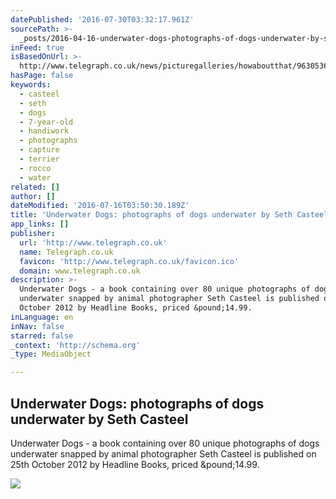 ```yaml
---
datePublished: '2016-07-30T03:32:17.961Z'
sourcePath: >-
  _posts/2016-04-16-underwater-dogs-photographs-of-dogs-underwater-by-seth-cast.md
inFeed: true
isBasedOnUrl: >-
  http://www.telegraph.co.uk/news/picturegalleries/howaboutthat/9630536/Underwater-Dogs-photographs-of-dogs-underwater-by-Seth-Casteel.html
hasPage: false
keywords:
  - casteel
  - seth
  - dogs
  - 7-year-old
  - handiwork
  - photographs
  - capture
  - terrier
  - rocco
  - water
related: []
author: []
dateModified: '2016-07-16T03:50:30.189Z'
title: 'Underwater Dogs: photographs of dogs underwater by Seth Casteel'
app_links: []
publisher:
  url: 'http://www.telegraph.co.uk'
  name: Telegraph.co.uk
  favicon: 'http://www.telegraph.co.uk/favicon.ico'
  domain: www.telegraph.co.uk
description: >-
  Underwater Dogs - a book containing over 80 unique photographs of dogs
  underwater snapped by animal photographer Seth Casteel is published on 25th
  October 2012 by Headline Books, priced &pound;14.99.
inLanguage: en
inNav: false
starred: false
_context: 'http://schema.org'
_type: MediaObject

---
```

<article style=""><h1>Underwater Dogs: photographs of dogs underwater by Seth Casteel</h1><p>Underwater Dogs - a book containing over 80 unique photographs of dogs underwater snapped by animal photographer Seth Casteel is published on 25th October 2012 by Headline Books, priced &amp;pound;14.99.</p><img src="http://i.telegraph.co.uk/multimedia/archive/02377/ROCCO_BostonTerrie_2377718k.jpg" /></article>